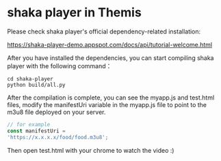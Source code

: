 # shaka player in Themis

Please check shaka player's official dependency-related installation:

https://shaka-player-demo.appspot.com/docs/api/tutorial-welcome.html

After you have installed the dependencies, you can start compiling shaka player with the following command：

```shell
cd shaka-player
python build/all.py
```

After the compilation is complete, you can see the myapp.js and test.html files, modify the manifestUri variable in the myapp.js file to point to the m3u8 file deployed on your server.

```javascript
// for example
const manifestUri =
'https://x.x.x.x/food/food.m3u8';
```

Then open test.html with your chrome to watch the video :)

